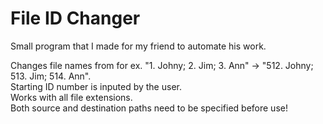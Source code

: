 # File ID Changer
Small program that I made for my friend to automate his work.  
  
Changes file names from for ex. "1. Johny; 2. Jim; 3. Ann" -> "512. Johny; 513. Jim; 514. Ann".  
Starting ID number is inputed by the user.  
Works with all file extensions.  
Both source and destination paths need to be specified before use!
